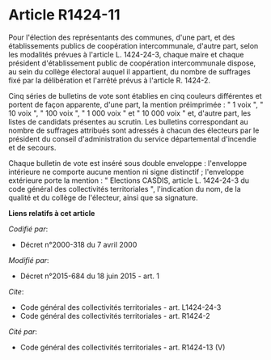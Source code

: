 # Article R1424-11

Pour l'élection des représentants des communes, d'une part, et des établissements publics de coopération intercommunale,
d'autre part, selon les modalités prévues à l'article L. 1424-24-3, chaque maire et chaque président d'établissement public
de coopération intercommunale dispose, au sein du collège électoral auquel il appartient, du nombre de suffrages fixé par la
délibération et l'arrêté prévus à l'article R. 1424-2. 

Cinq séries de bulletins de vote sont établies en cinq couleurs différentes et portent de façon apparente, d'une part, la
mention préimprimée : " 1 voix ", " 10 voix ", " 100 voix ", " 1 000 voix " et " 10 000 voix " et, d'autre part, les listes
de candidats présentes au scrutin. Les bulletins correspondant au nombre de suffrages attribués sont adressés à chacun des
électeurs par le président du conseil d'administration du service départemental d'incendie et de secours. 

Chaque bulletin de vote est inséré sous double enveloppe : l'enveloppe intérieure ne comporte aucune mention ni signe
distinctif ; l'enveloppe extérieure porte la mention : " Elections CASDIS, article L. 1424-24-3 du code général des
collectivités territoriales ", l'indication du nom, de la qualité et du collège de l'électeur, ainsi que sa signature.

**Liens relatifs à cet article**

_Codifié par_:

  - Décret n°2000-318 du 7 avril 2000

_Modifié par_:

  - Décret n°2015-684 du 18 juin 2015 - art. 1

_Cite_:

  - Code général des collectivités territoriales - art. L1424-24-3
  - Code général des collectivités territoriales - art. R1424-2

_Cité par_:

  - Code général des collectivités territoriales - art. R1424-13 (V)
